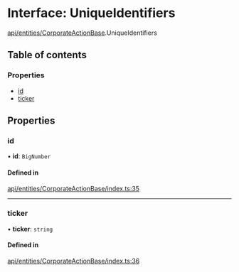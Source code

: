 # Interface: UniqueIdentifiers

[api/entities/CorporateActionBase](../wiki/api.entities.CorporateActionBase).UniqueIdentifiers

## Table of contents

### Properties

- [id](../wiki/api.entities.CorporateActionBase.UniqueIdentifiers#id)
- [ticker](../wiki/api.entities.CorporateActionBase.UniqueIdentifiers#ticker)

## Properties

### id

• **id**: `BigNumber`

#### Defined in

[api/entities/CorporateActionBase/index.ts:35](https://github.com/PolymeshAssociation/polymesh-sdk/blob/e978aefd/src/api/entities/CorporateActionBase/index.ts#L35)

___

### ticker

• **ticker**: `string`

#### Defined in

[api/entities/CorporateActionBase/index.ts:36](https://github.com/PolymeshAssociation/polymesh-sdk/blob/e978aefd/src/api/entities/CorporateActionBase/index.ts#L36)
